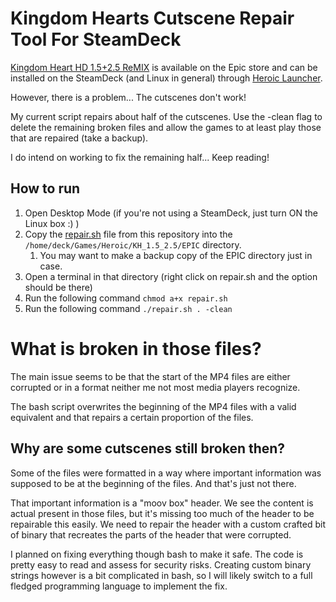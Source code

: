 # Kingdom Hearts Cutscene Repair Tool For SteamDeck

[Kingdom Heart HD 1.5+2.5 ReMIX](https://store.epicgames.com/en-US/p/kingdom-hearts-hd-1-5-2-5-remix) is available on the Epic store and can be installed on the SteamDeck (and Linux in general) through [Heroic Launcher](https://heroicgameslauncher.com/).

However, there is a problem... The cutscenes don't work!

My current script repairs about half of the cutscenes. Use the -clean flag to delete the remaining broken files and allow the games to at least play those that are repaired (take a backup).

I do intend on working to fix the remaining half... Keep reading!

## How to run

1. Open Desktop Mode (if you're not using a SteamDeck, just turn ON the Linux box :) )
1. Copy the [repair.sh](https://github.com/stonkie/kingdom-hearts-cutscene-repairer/blob/main/repair.sh) file from this repository into the `/home/deck/Games/Heroic/KH_1.5_2.5/EPIC` directory. 
    1. You may want to make a backup copy of the EPIC directory just in case.
1. Open a terminal in that directory (right click on repair.sh and the option should be there) 
1. Run the following command `chmod a+x repair.sh`
1. Run the following command `./repair.sh . -clean`

# What is broken in those files?

The main issue seems to be that the start of the MP4 files are either corrupted or in a format neither me not most media players recognize.

The bash script overwrites the beginning of the MP4 files with a valid equivalent and that repairs a certain proportion of the files.

## Why are some cutscenes still broken then?

Some of the files were formatted in a way where important information was supposed to be at the beginning of the files. And that's just not there.

That important information is a "moov box" header. We see the content is actual present in those files, but it's missing too much of the header to be repairable this easily. We need to repair the header with a custom crafted bit of binary that recreates the parts of the header that were corrupted.

I planned on fixing everything though bash to make it safe. The code is pretty easy to read and assess for security risks. Creating custom binary strings however is a bit complicated in bash, so I will likely switch to a full fledged programming language to implement the fix.